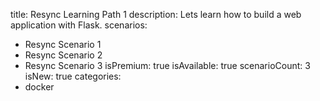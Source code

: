 title: Resync Learning Path 1
description: Lets learn how to build a web application with Flask.
scenarios: 
  - Resync Scenario 1
  - Resync Scenario 2
  - Resync Scenario 3
isPremium: true
isAvailable: true
scenarioCount: 3
isNew: true
categories: 
  - docker
